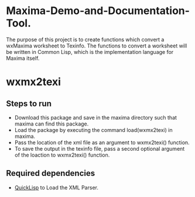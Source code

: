 # Maxima-Demo-and-Documentation-Tool.

The purpose of this project is to create functions which convert a wxMaxima worksheet to Texinfo. The functions to convert a worksheet will be written in Common Lisp, which is the implementation language for Maxima itself.


# wxmx2texi

## Steps to run
- Download this package and save in the maxima directory such that maxima can find this package.
- Load the package by executing the command load(wxmx2texi) in maxima. 
- Pass the location of the xml file as an argument to wxmx2texi() function.
- To save the output in the texinfo file, pass a second optional argument of the loaction to wxmx2texi() function.  


## Required dependencies 
- [QuickLisp](https://www.quicklisp.org/beta/) to Load the XML Parser.
